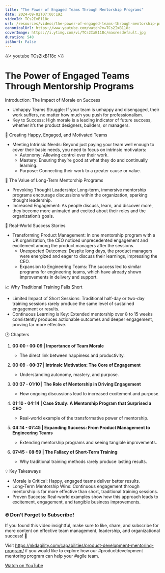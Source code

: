 ```yaml
---
title: "The Power of Engaged Teams Through Mentorship Programs"
date: 2024-09-02T07:00:19Z
videoId: TCs2IxB118c
url: /resources/videos/the-power-of-engaged-teams-through-mentorship-programs
canonicalUrl: https://www.youtube.com/watch?v=TCs2IxB118c
coverImage: https://i.ytimg.com/vi/TCs2IxB118c/maxresdefault.jpg
duration: 540
isShort: False
---
```


{{< youtube TCs2IxB118c >}}

# The Power of Engaged Teams Through Mentorship Programs

Introduction: The Impact of Morale on Success

- Unhappy Teams Struggle: If your team is unhappy and disengaged, their work suffers, no matter how much you push for professionalism.
- Key to Success: High morale is a leading indicator of future success, whether it’s the product designers, builders, or managers.

 🌟 Creating Happy, Engaged, and Motivated Teams

- Meeting Intrinsic Needs: Beyond just paying your team well enough to cover their basic needs, you need to focus on intrinsic motivators:
  - Autonomy: Allowing control over their work.
  - Mastery: Ensuring they’re good at what they do and continually learning.
  - Purpose: Connecting their work to a greater cause or value.

 🚀 The Value of Long-Term Mentorship Programs

- Provoking Thought Leadership: Long-term, immersive mentorship programs encourage discussions within the organization, sparking thought leadership.
- Increased Engagement: As people discuss, learn, and discover more, they become more animated and excited about their roles and the organization’s goals.

 🎯 Real-World Success Stories

- Transforming Product Management: In one mentorship program with a UK organization, the CEO noticed unprecedented engagement and excitement among the product managers after the sessions.
  - Unexpected Outcomes: Despite long days, the product managers were energized and eager to discuss their learnings, impressing the CEO.
  - Expansion to Engineering Teams: The success led to similar programs for engineering teams, which have already shown improvements in delivery and support.

 📈 Why Traditional Training Falls Short

- Limited Impact of Short Sessions: Traditional half-day or two-day training sessions rarely produce the same level of sustained engagement or results.
- Continuous Learning is Key: Extended mentorship over 8 to 15 weeks consistently produces actionable outcomes and deeper engagement, proving far more effective.

🕒 Chapters

1. **00:00 - 00:09 | Importance of Team Morale**
   - The direct link between happiness and productivity.

2. **00:09 - 00:37 | Intrinsic Motivation: The Core of Engagement**
   - Understanding autonomy, mastery, and purpose.

3. **00:37 - 01:10 | The Role of Mentorship in Driving Engagement**
   - How ongoing discussions lead to increased excitement and purpose.

4. **01:10 - 04:14 | Case Study: A Mentorship Program that Surprised a CEO**
   - Real-world example of the transformative power of mentorship.

5. **04:14 - 07:45 | Expanding Success: From Product Management to Engineering Teams**
   - Extending mentorship programs and seeing tangible improvements.

6. **07:45 - 08:59 | The Fallacy of Short-Term Training**
   - Why traditional training methods rarely produce lasting results.

 💡 Key Takeaways

- Morale is Critical: Happy, engaged teams deliver better results.
- Long-Term Mentorship Wins: Continuous engagement through mentorship is far more effective than short, traditional training sessions.
- Proven Success: Real-world examples show how this approach leads to excitement, engagement, and tangible business improvements.

### **🔥 Don’t Forget to Subscribe!**

If you found this video insightful, make sure to like, share, and subscribe for more content on effective team management, leadership, and organizational success! 🚀

Visit https://nkdagility.com/capabilities/product-development-mentoring-program/ if you would like to explore how our #productdevelopment mentoring program can help your #agile team.

[Watch on YouTube](https://www.youtube.com/watch?v=TCs2IxB118c)

